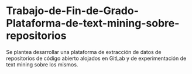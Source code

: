 # Trabajo-de-Fin-de-Grado-Plataforma-de-text-mining-sobre-repositorios
Se plantea desarrollar una plataforma de extracción de datos de repositorios de código abierto alojados en GitLab y de experimentación de text mining sobre los mismos.
